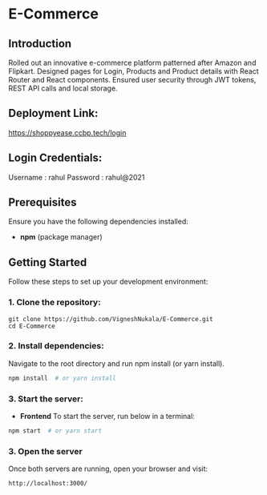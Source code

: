# **E-Commerce** 

## **Introduction**  
 Rolled out an innovative e-commerce platform patterned after Amazon and Flipkart. Designed pages for Login, Products and Product
 details with React Router and React components. Ensured user security through JWT tokens, REST API calls and local storage.

## **Deployment Link:**
https://shoppyease.ccbp.tech/login

## **Login Credentials:**
Username : rahul
Password : rahul@2021

## **Prerequisites**

Ensure you have the following dependencies installed:

- **npm** (package manager)

## **Getting Started**  

Follow these steps to set up your development environment:

### **1. Clone the repository:**  

```
git clone https://github.com/VigneshNukala/E-Commerce.git
cd E-Commerce
```

### **2. Install dependencies:**

Navigate to the root directory and run npm install (or yarn install).
```bash
npm install  # or yarn install
```

### **3. Start the server:**

- **Frontend**
To start the server, run below in a terminal:
```bash
npm start  # or yarn start
```

### **3. Open the server**
Once both servers are running, open your browser and visit:
```
http://localhost:3000/
```



